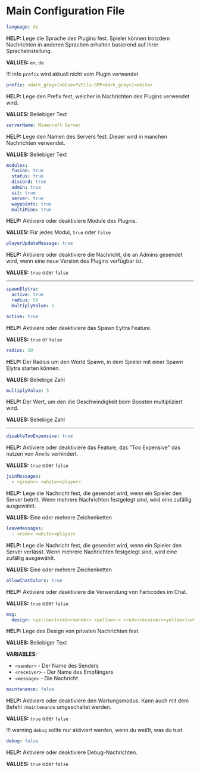 # Main Configuration File

```yaml
language: de
```

**HELP:** Lege die Sprache des Plugins fest. Spieler können trotzdem Nachrichten in anderen Sprachen erhalten basierend auf ihrer Spracheinstellung.

**VALUES:** `en`, `de`

!!! info
    `prefix` wird aktuell nicht vom Plugin verwendet

```yaml
prefix: <dark_gray>[<blue>YVtils-SMP<dark_gray>]<white>
```

**HELP:** Lege den Prefix fest, welcher in Nachrichten des Plugins verwendet wird.

**VALUES:** Beliebiger Text

```yaml
serverName: Minecraft Server
```

**HELP:** Lege den Namen des Servers fest. Dieser wird in manchen Nachrichten verwendet.

**VALUES:** Beliebiger Text

```yaml
modules:
  fusion: true
  status: true
  discord: true
  admin: true
  sit: true
  server: true
  waypoints: true
  multiMine: true
```

**HELP:** Aktiviere oder deaktiviere Module des Plugins.

**VALUES:** Für jedes Modul, `true` oder `false`

```yaml
playerUpdateMessage: true
```

**HELP:** Aktiviere oder deaktiviere die Nachricht, die an Admins gesendet wird, wenn eine neue Version des Plugins verfügbar ist.

**VALUES:** `true` oder `false`

---

```yaml
spawnElytra:
  active: true
  radius: 50
  multiplyValue: 5
```

```yaml
active: true
```

**HELP:** Aktiviere oder deaktiviere das Spawn Eyltra Feature.

**VALUES:** `true` or `false`

```yaml
radius: 50
```

**HELP:** Der Radius um den World Spawn, in dem Spieler mit einer Spawn Elytra starten können.

**VALUES:** Beliebige Zahl

```yaml
multiplyValue: 5
```

**HELP:** Der Wert, um den die Geschwindigkeit beim Boosten multipliziert wird.

**VALUES:** Beliebige Zahl

---

```yaml
disableTooExpensive: true
```

**HELP:** Aktiviere oder deaktiviere das Feature, das "Too Expensive" das nutzen von Anvils verhindert.

**VALUES:** `true` oder `false`

```yaml
joinMessages:
  - <green>» <white><player>
```

**HELP:** Lege die Nachricht fest, die gesendet wird, wenn ein Spieler den Server betritt. Wenn mehrere Nachrichten festgelegt sind, wird eine zufällig ausgewählt.

**VALUES:** Eine oder mehrere Zeichenketten

```yaml
leaveMessages:
  - <red>« <white><player>
```

**HELP:** Lege die Nachricht fest, die gesendet wird, wenn ein Spieler den Server verlässt. Wenn mehrere Nachrichten festgelegt sind, wird eine zufällig ausgewählt.

**VALUES:** Eine oder mehrere Zeichenketten

```yaml
allowChatColors: true
```

**HELP:** Aktiviere oder deaktiviere die Verwendung von Farbcodes im Chat.

**VALUES:** `true` oder `false`

```yaml
msg:
  design: <yellow>[<red><sender> <yellow>-> <red><receiver><yellow>]<white> <message>
```

**HELP:** Lege das Design von privaten Nachrichten fest.

**VALUES:** Beliebiger Text

**VARIABLES:**

- `<sender>` - Der Name des Senders
- `<receiver>` - Der Name des Empfängers
- `<message>` - Die Nachricht

```yaml
maintenance: false
```

**HELP:** Aktiviere oder deaktiviere den Wartungsmodus. Kann auch mit dem Befehl `/maintenance` umgeschaltet werden.

**VALUES:** `true` oder `false`

!!! warning
    `debug` sollte nur aktiviert werden, wenn du weißt, was du tust.

```yaml
debug: false
```

**HELP:** Aktiviere oder deaktiviere Debug-Nachrichten.

**VALUES:** `true` oder `false`
